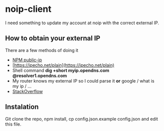 # noip-client

I need something to update my account at noip with the correct external IP.

## How to obtain your external IP

There are a few methods of doing it

- [NPM public-ip](https://github.com/sindresorhus/public-ip/blob/master/index.js)
- [https://ipecho.net/plain](https://ipecho.net/plain)
- Shell command **dig +short myip.opendns.com @resolver1.opendns.com**
- My router knows my external IP so I could parse it **or** google / what is my ip / ...
- [StackOverflow](https://stackoverflow.com/questions/1145899/how-do-i-find-out-what-my-external-ip-address-is)

## Instalation

Git clone the repo, npm install, cp config.json.example config.json and edit this file.
